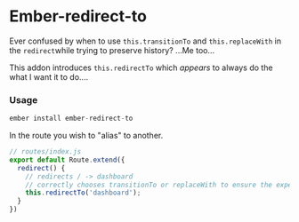 # Ember-redirect-to

Ever confused by when to use `this.transitionTo` and `this.replaceWith` in the `redirect`while trying to preserve history?
...Me too...

This addon introduces `this.redirectTo` which _appears_ to always do the what I want it to do....

### Usage

```js
ember install ember-redirect-to
```

In the route you wish to "alias" to another.

```js
// routes/index.js
export default Route.extend({
  redirect() {
    // redirects / -> dashboard
    // correctly chooses transitionTo or replaceWith to ensure the expected history
    this.redirectTo('dashboard');
  }
})
```
